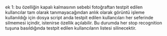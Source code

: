 ek 1:
bu özelliğin kapalı kalmasının sebebi fotoğraftan testpit edilen kullancılar tam olarak tanımayacağından anlık olarak görüntü işleme kullanıldığı için dosya script anda testpit edilen kullancıları her seferinde silmemesi içindir, istenirse özellik açılabilir. Bu durumda her stop recognition tuşuna basıldığında testpit edilen kullancıların listesi silinecektir.